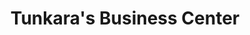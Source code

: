 ---
title: "Tunkara's Business Center"
url: /gbarnga/tunkaras-business-center/
shop: convenience
---